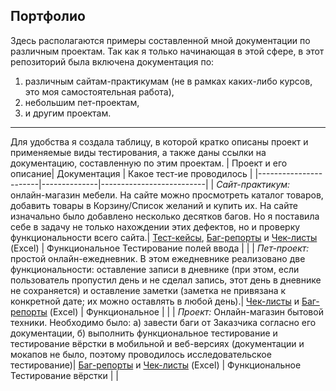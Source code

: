 ## Портфолио
Здесь располагаются примеры составленной мной документации по различным проектам. Так как я только начинающая в этой сфере, в этот репозиторий была включена документация по:
1) различным сайтам-практикумам (не в рамках каких-либо курсов, это моя самостоятельная работа),
2) небольшим пет-проектам,
3) и другим проектам.
***
Для удобства я создала таблицу, в которой кратко описаны проект и применяемые виды тестирования, а также даны ссылки на документацию, составленную по этим проектам.
| Проект и его описание| Документация  | Какое тест-ие проводилось |
|-----------------------|--------------|--------------------------|
| *Сайт-практикум:* онлайн-магазин мебели. На сайте можно просмотреть каталог товаров, добавить товары в Корзину/Список желаний и купить их. На сайте изначально было добавлено несколько десятков багов. Но я поставила себе в задачу не только нахождении этих дефектов, но и проверку функциональности всего сайта.| [Тест-кейсы](https://github.com/DariaDonut/Portfolio/blob/main/online-shop%20(furniture)/Test-Cases.xlsx), [Баг-репорты](https://github.com/DariaDonut/Portfolio/blob/main/online-shop%20(furniture)/Bug-Reports.xlsx) и [Чек-листы](https://github.com/DariaDonut/Portfolio/blob/main/online-shop%20(furniture)/Check-List%20(checkout%2C%20input%20fields).xlsx) (Excel)  | Функциональное Тестирование полей ввода |        |
| *Пет-проект:* простой онлайн-ежедневник. В этом ежедневнике реализовано две функциональности: оставление записи в дневнике (при этом, если пользователь пропустил день и не сделал запись, этот день в дневнике не сохраняется) и оставление заметки (заметка не привязана к конкретной дате; их можно оставлять в любой день).| [Чек-листы](https://github.com/DariaDonut/Portfolio/blob/main/simple%20diary/Check-List.xlsx) и [Баг-репорты](https://github.com/DariaDonut/Portfolio/blob/main/simple%20diary/Bug-Reports.xlsx) (Excel) | Функциональное |        |
| *Проект:* Онлайн-магазин бытовой техники. Необходимо было: а) завести баги от Заказчика согласно его документации, б) выполнить функциональное тестирование и тестирование вёрстки в мобильной и веб-версиях (документации и мокапов не было, поэтому проводилось исследовательское тестирование)| [Баг-репорты](https://github.com/DariaDonut/Portfolio/blob/main/online-shop%20(home%20appliances)/Bug-Reports.xlsx) и [Чек-листы](https://github.com/DariaBakhtina/Portfolio/blob/main/simple%20diary/Check-List.xlsx) (Excel) | Функциональное Тестирование вёрстки |        |



